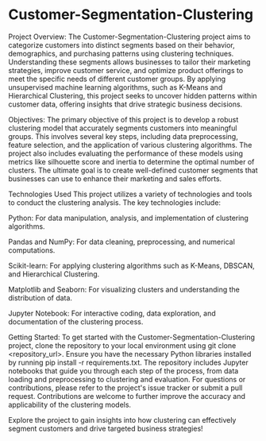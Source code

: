 # Customer-Segmentation-Clustering

Project Overview:
The Customer-Segmentation-Clustering project aims to categorize customers into distinct segments based on their behavior, demographics, and purchasing patterns using clustering techniques. Understanding these segments allows businesses to tailor their marketing strategies, improve customer service, and optimize product offerings to meet the specific needs of different customer groups. By applying unsupervised machine learning algorithms, such as K-Means and Hierarchical Clustering, this project seeks to uncover hidden patterns within customer data, offering insights that drive strategic business decisions.

Objectives:
The primary objective of this project is to develop a robust clustering model that accurately segments customers into meaningful groups. This involves several key steps, including data preprocessing, feature selection, and the application of various clustering algorithms. The project also includes evaluating the performance of these models using metrics like silhouette score and inertia to determine the optimal number of clusters. The ultimate goal is to create well-defined customer segments that businesses can use to enhance their marketing and sales efforts.

Technologies Used
This project utilizes a variety of technologies and tools to conduct the clustering analysis. The key technologies include:

Python: For data manipulation, analysis, and implementation of clustering algorithms.

Pandas and NumPy: For data cleaning, preprocessing, and numerical computations.

Scikit-learn: For applying clustering algorithms such as K-Means, DBSCAN, and Hierarchical Clustering.

Matplotlib and Seaborn: For visualizing clusters and understanding the distribution of data.

Jupyter Notebook: For interactive coding, data exploration, and documentation of the clustering process.

Getting Started:
To get started with the Customer-Segmentation-Clustering project, clone the repository to your local environment using git clone <repository_url>. Ensure you have the necessary Python libraries installed by running pip install -r requirements.txt. The repository includes Jupyter notebooks that guide you through each step of the process, from data loading and preprocessing to clustering and evaluation. For questions or contributions, please refer to the project's issue tracker or submit a pull request. Contributions are welcome to further improve the accuracy and applicability of the clustering models.

Explore the project to gain insights into how clustering can effectively segment customers and drive targeted business strategies!
